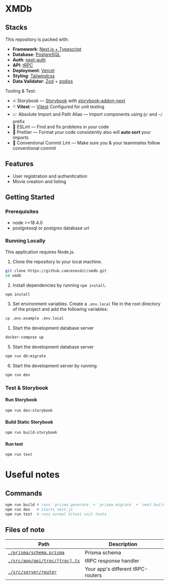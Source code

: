 # XMDb

## Stacks

This repository is packed with:

- **Framework**: [Next.js + Typescript](https://nextjs.org/)
- **Database**: [PostgreSQL](https://www.postgresql.org/)
- **Auth**: [next-auth](https://authjs.dev/)
- **API**: [tRPC](https://github.com/trpc/trpc)
- **Deployment**: [Vercel](https://vercel.com)
- **Styling**: [Tailwindcss](https://tailwindcss.com/)
- **Data Validator**: [Zod](https://zod.dev/) + [zodios](https://github.com/ecyrbe/zodios)

Tooling & Test:

- 🔥 Storybook — [Storybook](https://storybook.js.org/) with [storybook-addon-next](https://github.com/RyanClementsHax/storybook-addon-next)
- 🃏 **Vitest** — [Vitest](https://github.com/vitest-dev/vitest) Configured for unit testing
- 📈 Absolute Import and Path Alias — Import components using `@/` and `~/` prefix
- 📏 ESLint — Find and fix problems in your code
- 💖 Prettier — Format your code consistently also will **auto sort** your imports
- 🤖 Conventional Commit Lint — Make sure you & your teammates follow conventional commit

## Features

- User registration and authentication
- Movie creation and listing

## Getting Started

### Prerequisites

- node >=18.4.0
- postgressql or postgres database url

### Running Locally

This application requires Node.js.

1. Clone the repository to your local machine.

```bash
git clone https://github.com/enesdir/xmdb.git
cd xmdb
```

2. Install dependencies by running `npm install`.

```bash
npm install
```

3. Set environment variables. Create a `.env.local` file in the root directory of the project and add the following variables:

```bash
cp .env.example .env.local
```

1. Start the development database server

```bash
docker-compose up
```

5. Start the development database server

```bash
npm run db:migrate
```

6. Start the development server by running

```bash
npm run dev
```

### Test & Storybook

#### Run Storybook

```bash
npm run dev:storybook
```

#### Build Static Storybook

```bash
npm run build-storybook
```

#### Run test

```bash
npm run test
```

# Useful notes

## Commands

```bash
npm run build # runs `prisma generate` + `prisma migrate` + `next build`
npm run dev   # starts next.js
npm run test  # runs normal Vitest unit tests
```

## Files of note

<table>
  <thead>
    <tr>
      <th>Path</th>
      <th>Description</th>
    </tr>
  </thead>
  <tbody>
    <tr>
      <td><a href="./prisma/schema.prisma"><code>./prisma/schema.prisma</code></a></td>
      <td>Prisma schema</td>
    </tr>
    <tr>
      <td><a href="./src/app/api/trpc/[trpc].ts"><code>./src/app/api/trpc/[trpc].ts</code></a></td>
      <td>tRPC response handler</td>
    </tr>
    <tr>
      <td><a href="./src/server/router"><code>./src/server/router</code></a></td>
      <td>Your app's different tRPC-routers</td>
    </tr>
  </tbody>
</table>
